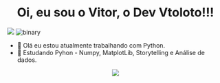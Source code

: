   <h1 align="center"> Oi, eu sou o Vitor, o Dev Vtoloto!!! </h1>


![](https://imgur.com/a/5J9Z0fU)
![binary](https://user-images.githubusercontent.com/18062347/145335837-bf305d5f-c430-4647-ba9c-1264d6149722.jpg)

            
<!-- **vtoloto/vtoloto** is a ✨ _special_ ✨ repository because its `README.md` (this file) appears on your GitHub profile. -->



- 🔭 Olá eu estou atualmente trabalhando com Python.
- 🌱 Estudando Pyhon - Numpy, MatplotLib, Storytelling e Análise de dados.
<!--- 👯 I’m looking to collaborate on ...
- 🤔 I’m looking for help with ... -->


<!--![GitHub Org's stars](https://img.shields.io/github/stars/vtoloto?style=social) -->
<p align="center">
<img src="http://img.shields.io/static/v1?label=STATUS&message=EM%20DESENVOLVIMENTO&color=GREEN&style=for-the-badge"/>
</p>
